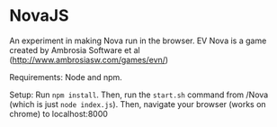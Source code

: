 NovaJS
======

An experiment in making Nova run in the browser.
EV Nova is a game created by Ambrosia Software et al (http://www.ambrosiasw.com/games/evn/)

Requirements: Node and npm.

Setup: 
Run `npm install`. Then, run the `start.sh` command from /Nova (which is just `node index.js`). Then, navigate your browser (works on chrome) to localhost:8000
